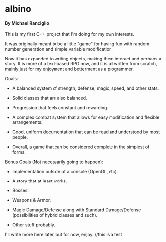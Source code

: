# albino
#### By Michael Ranciglio
This is my first C++ project that I'm doing for my own interests.

It was originally meant to be a little "game" for having fun with random number generation and simple variable modification.

Now it has expanded to writing objects, making them interact and perhaps a story. It is more of a text-based RPG now, and it is all written from scratch, mainly just for my enjoyment and betterment as a programmer.

Goals:

* A balanced system of strength, defense, magic, speed, and other stats.

* Solid classes that are also balanced.

* Progression that feels constant and rewarding.

* A complex combat system that allows for easy modification and flexible arrangements.

* Good, uniform documentation that can be read and understood by most people.

* Overall, a game that can be considered complete in the simplest of forms.

Bonus Goals (Not necessarily going to happen):

* Implementation outside of a console (OpenGL, etc).

* A story that at least works.

* Bosses.

* Weapons & Armor.

* Magic Damage/Defense along with Standard Damage/Defense (possibilities of hybrid classes and such).

* Other stuff probably.

I'll write more here later, but for now, enjoy.
//this is a test
